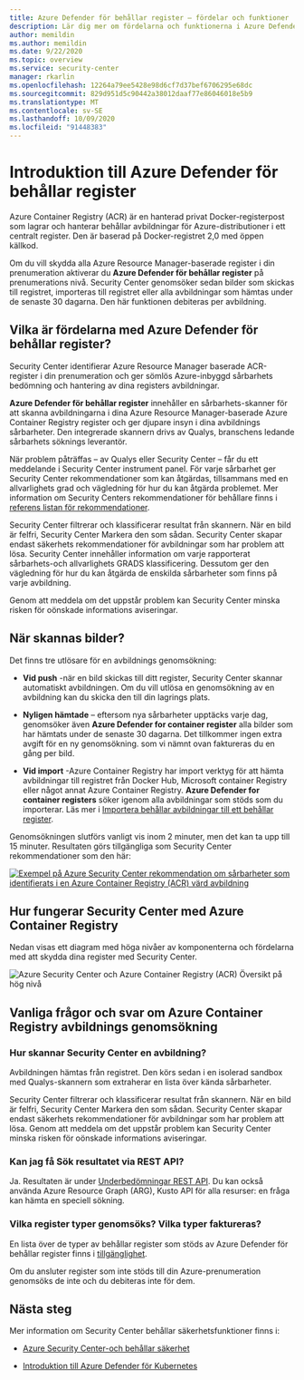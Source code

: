 ```yaml
---
title: Azure Defender för behållar register – fördelar och funktioner
description: Lär dig mer om fördelarna och funktionerna i Azure Defender för behållar register.
author: memildin
ms.author: memildin
ms.date: 9/22/2020
ms.topic: overview
ms.service: security-center
manager: rkarlin
ms.openlocfilehash: 12264a79ee5428e98d6cf7d37bef6706295e68dc
ms.sourcegitcommit: 829d951d5c90442a38012daaf77e86046018e5b9
ms.translationtype: MT
ms.contentlocale: sv-SE
ms.lasthandoff: 10/09/2020
ms.locfileid: "91448383"
---
```

# <a name="introduction-to-azure-defender-for-container-registries"></a>Introduktion till Azure Defender för behållar register

Azure Container Registry (ACR) är en hanterad privat Docker-registerpost som lagrar och hanterar behållar avbildningar för Azure-distributioner i ett centralt register. Den är baserad på Docker-registret 2,0 med öppen källkod.

Om du vill skydda alla Azure Resource Manager-baserade register i din prenumeration aktiverar du **Azure Defender för behållar register** på prenumerations nivå. Security Center genomsöker sedan bilder som skickas till registret, importeras till registret eller alla avbildningar som hämtas under de senaste 30 dagarna. Den här funktionen debiteras per avbildning.

## <a name="what-are-the-benefits-of-azure-defender-for-container-registries"></a>Vilka är fördelarna med Azure Defender för behållar register?

Security Center identifierar Azure Resource Manager baserade ACR-register i din prenumeration och ger sömlös Azure-inbyggd sårbarhets bedömning och hantering av dina registers avbildningar.

**Azure Defender för behållar register** innehåller en sårbarhets-skanner för att skanna avbildningarna i dina Azure Resource Manager-baserade Azure Container Registry register och ger djupare insyn i dina avbildnings sårbarheter. Den integrerade skannern drivs av Qualys, branschens ledande sårbarhets söknings leverantör.

När problem påträffas – av Qualys eller Security Center – får du ett meddelande i Security Center instrument panel. För varje sårbarhet ger Security Center rekommendationer som kan åtgärdas, tillsammans med en allvarlighets grad och vägledning för hur du kan åtgärda problemet. Mer information om Security Centers rekommendationer för behållare finns i [referens listan för rekommendationer](recommendations-reference.md#recs-containers).

Security Center filtrerar och klassificerar resultat från skannern. När en bild är felfri, Security Center Markera den som sådan. Security Center skapar endast säkerhets rekommendationer för avbildningar som har problem att lösa. Security Center innehåller information om varje rapporterat sårbarhets-och allvarlighets GRADS klassificering. Dessutom ger den vägledning för hur du kan åtgärda de enskilda sårbarheter som finns på varje avbildning.

Genom att meddela om det uppstår problem kan Security Center minska risken för oönskade informations aviseringar.


## <a name="when-are-images-scanned"></a>När skannas bilder?

Det finns tre utlösare för en avbildnings genomsökning:

- **Vid push** -när en bild skickas till ditt register, Security Center skannar automatiskt avbildningen. Om du vill utlösa en genomsökning av en avbildning kan du skicka den till din lagrings plats.

- **Nyligen hämtade** – eftersom nya sårbarheter upptäcks varje dag, genomsöker även **Azure Defender for container register** alla bilder som har hämtats under de senaste 30 dagarna. Det tillkommer ingen extra avgift för en ny genomsökning. som vi nämnt ovan faktureras du en gång per bild.

- **Vid import** -Azure Container Registry har import verktyg för att hämta avbildningar till registret från Docker Hub, Microsoft container Registry eller något annat Azure Container Registry. **Azure Defender for container registers** söker igenom alla avbildningar som stöds som du importerar. Läs mer i [Importera behållar avbildningar till ett behållar register](../container-registry/container-registry-import-images.md).
 
Genomsökningen slutförs vanligt vis inom 2 minuter, men det kan ta upp till 15 minuter. Resultaten görs tillgängliga som Security Center rekommendationer som den här:

[![Exempel på Azure Security Center rekommendation om sårbarheter som identifierats i en Azure Container Registry (ACR) värd avbildning](media/azure-container-registry-integration/container-security-acr-page.png)](media/azure-container-registry-integration/container-security-acr-page.png#lightbox)


## <a name="how-does-security-center-work-with-azure-container-registry"></a>Hur fungerar Security Center med Azure Container Registry

Nedan visas ett diagram med höga nivåer av komponenterna och fördelarna med att skydda dina register med Security Center.

![Azure Security Center och Azure Container Registry (ACR) Översikt på hög nivå](./media/azure-container-registry-integration/aks-acr-integration-detailed.png)




## <a name="faq-for-azure-container-registry-image-scanning"></a>Vanliga frågor och svar om Azure Container Registry avbildnings genomsökning

### <a name="how-does-security-center-scan-an-image"></a>Hur skannar Security Center en avbildning?
Avbildningen hämtas från registret. Den körs sedan i en isolerad sandbox med Qualys-skannern som extraherar en lista över kända sårbarheter.

Security Center filtrerar och klassificerar resultat från skannern. När en bild är felfri, Security Center Markera den som sådan. Security Center skapar endast säkerhets rekommendationer för avbildningar som har problem att lösa. Genom att meddela om det uppstår problem kan Security Center minska risken för oönskade informations aviseringar.

### <a name="can-i-get-the-scan-results-via-rest-api"></a>Kan jag få Sök resultatet via REST API?
Ja. Resultaten är under [Underbedömningar REST API](/rest/api/securitycenter/subassessments/list/). Du kan också använda Azure Resource Graph (ARG), Kusto API för alla resurser: en fråga kan hämta en speciell sökning.
 
### <a name="what-registry-types-are-scanned-what-types-are-billed"></a>Vilka register typer genomsöks? Vilka typer faktureras?
En lista över de typer av behållar register som stöds av Azure Defender för behållar register finns i [tillgänglighet](defender-for-container-registries-usage.md#availability).

Om du ansluter register som inte stöds till din Azure-prenumeration genomsöks de inte och du debiteras inte för dem.


## <a name="next-steps"></a>Nästa steg

Mer information om Security Center behållar säkerhetsfunktioner finns i:

- [Azure Security Center-och behållar säkerhet](container-security.md)

- [Introduktion till Azure Defender för Kubernetes](defender-for-kubernetes-introduction.md)


